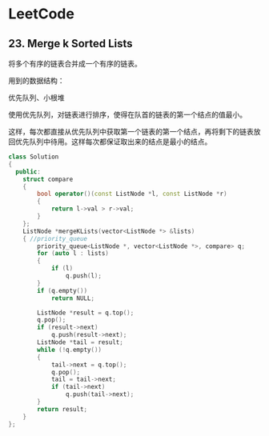 # LeetCode



##  23. Merge k Sorted Lists

将多个有序的链表合并成一个有序的链表。

用到的数据结构：

优先队列、小根堆

使用优先队列，对链表进行排序，使得在队首的链表的第一个结点的值最小。

这样，每次都直接从优先队列中获取第一个链表的第一个结点，再将剩下的链表放回优先队列中待用。这样每次都保证取出来的结点是最小的结点。

```cpp
class Solution
{
  public:
    struct compare
    {
        bool operator()(const ListNode *l, const ListNode *r)
        {
            return l->val > r->val;
        }
    };
    ListNode *mergeKLists(vector<ListNode *> &lists)
    { //priority_queue
        priority_queue<ListNode *, vector<ListNode *>, compare> q;
        for (auto l : lists)
        {
            if (l)
                q.push(l);
        }
        if (q.empty())
            return NULL;

        ListNode *result = q.top();
        q.pop();
        if (result->next)
            q.push(result->next);
        ListNode *tail = result;
        while (!q.empty())
        {
            tail->next = q.top();
            q.pop();
            tail = tail->next;
            if (tail->next)
                q.push(tail->next);
        }
        return result;
    }
};
```













